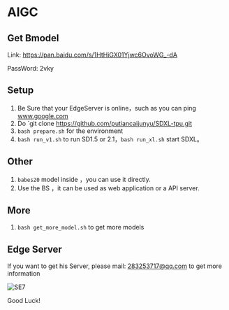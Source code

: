 # AIGC
## Get Bmodel
Link: https://pan.baidu.com/s/1HtHiGX01Yjwc6OvoWG_-dA  

PassWord: 2vky 

## Setup 

1. Be Sure that your EdgeServer is online，such as you can ping www.google.com
2. Do `git clone https://github.com/putiancaijunyu/SDXL-tpu.git
3. `bash prepare.sh` for the environment
4. `bash run_v1.sh` to run SD1.5 or 2.1，`bash run_xl.sh` start SDXL。

## Other  
1. `babes20` model inside ，you can use it directly.
2. Use the BS ，it can be used as web application or a API server.

## More
1. `bash get_more_model.sh` to get more models



## Edge Server

If you want to get his Server, please mail: 283253717@qq.com to get more information

![SE7](https://github.com/putiancaijunyu/SDXL-tpu/assets/16498716/bafa8901-83ac-48ce-b34b-a8d5ba72de5b)




Good Luck!
